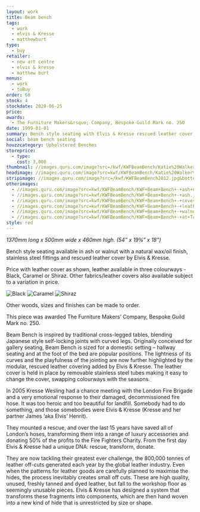 ```yaml
---
layout: work
title: Beam bench
tags:
  - work
  - elvis & Kresse
  - matthewburt
type:
  - buy
retailer:
  - new art centre
  - elvis & kresse
  - matthew burt
menus:
  - work
  - toBuy
order: 60
stock: 4
stockdate: 2020-06-25
price:
awards:
  - The Furniture Makers&rsquo; Company, Bespoke Guild Mark no. 250
date: 1999-01-01
summary: Bench style seating with Elvis & Kresse rescued leather cover.
social: beam bench seating
houzzcategory: Upholstered Benches
storeprice:
  - type:
    cost: 3,000
thumbnail: //images.quru.com/image?src=/kwf/KWFBeamBench/Katie%20Walker%20Furniture%20-%20Beam%20Bench.jpg&right=0.67188&left=0.0625&top=0.05093&bottom=0.9537&overlay=/overlays/newtriangle.png&ovsize=0.4&ovpos=nw&width=175&height=175&fill=auto
headimage: //images.quru.com/image?src=kwf/KWFBeamBench/Katie%20Walker%20Furniture%20-%20Beam%20Bench.jpg
stripimage: //images.quru.com/image?src=/kwf/KWFBeamBench2012.jpg&bottom=0.83568&top=0.25822&autocropfit=1&fill=auto
otherimages:
  - //images.quru.com/image?src=kwf/KWFBeamBench/KWF+Beam+Bench+-+ash+under.jpg
  - //images.quru.com/image?src=kwf/KWFBeamBench/KWF+Beam+Bench+-+ash.jpg
  - //images.quru.com/image?src=kwf/KWFBeamBench/KWF+Beam+Bench+-+cover+detail.jpg
  - //images.quru.com/image?src=kwf/KWFBeamBench/KWF+Beam+Bench+-+leather+details.jpg
  - //images.quru.com/image?src=kwf/KWFBeamBench/KWF+Beam+Bench+-+walnut+end.jpg
  - //images.quru.com/image?src=kwf/KWFBeamBench/KWF+Beam+Bench+-+at+Tonge.jpg
style: red
---
```

_1370mm long x 500mm wide x 460mm high. (54” x 19&frac34;” x 18”)_

Bench style seating available in ash or walnut with a natural wax/oil finish, stainless steel fittings and rescued leather cover by Elvis & Kresse.

Price with leather cover as shown, leather available in three colourways - Black, Caramel or Shiraz. Other fabrics/leather covers also available subject to a variation in price.

<div class='grid clearfix'>
<img src='//images.quru.com/image?src=kwf/KWFBeamBench/Elvis%20and%20Kresse%20swatch.jpg&right=0.39688&bottom=0.46729&left=0.08438&width=175&icc=srgb' class='cell' alt='Black'/>
<img src='//images.quru.com/image?src=kwf/KWFBeamBench/Elvis%20and%20Kresse%20swatch.jpg&right=0.4875&bottom=0.99533&left=0.175&width=175&icc=srgb&top=0.52804' class='cell' alt='Caramel'/>
<img src='//images.quru.com/image?src=kwf/KWFBeamBench/Elvis%20and%20Kresse%20swatch.jpg&right=0.90625&bottom=0.49065&left=0.59375&width=175&icc=srgb&top=0.02336' class='cell' alt='Shiraz'/>
</div>

Other woods, sizes and finishes can be made to order.

This piece was awarded The Furniture Makers’ Company, Bespoke Guild Mark no. 250.

Beam Bench is inspired by traditional cross-legged tables, blending Japanese style self-locking joints with curved legs. Originally conceived for gallery seating, Beam Bench is sized for a domestic setting – hallway seating and at the foot of the bed are popular positions. The lightness of its curves and the playfulness of the jointing are now further highlighted by the modular, rescued leather covering added by Elvis & Kresse. The leather cover is held in place by removable stainless steel tubes making it easy to change the cover, swapping colourways with the seasons.

In 2005 Kresse Wesling had a chance meeting with the London Fire Brigade and a very emotional response to their damaged, decommissioned fire hose. It was too heroic and too beautiful for landfill. Somebody had to do something, and those somebodies were Elvis & Kresse (Kresse and her partner James ‘aka Elvis’ Henrit).

They mounted a rescue, and over the last 15 years have saved all of London’s hoses, transforming them into a range of luxury accessories and donating 50% of the profits to the Fire Fighters Charity. From the first day Elvis & Kresse had a unique DNA: rescue, transform, donate.

They are now tackling their greatest ever challenge, the 800,000 tonnes of leather off-cuts generated each year by the global leather industry. Even when the patterns for leather goods are carefully planned to maximise the hides, the process inevitably creates small off cuts. These are high quality, unused, freshly tanned and dyed leather, but fall to the workshop floor as seemingly unusable pieces. Elvis & Kresse has designed a system that transforms these fragments into components, which are then hand woven into a new kind of hide that is unrestricted by size or shape.
